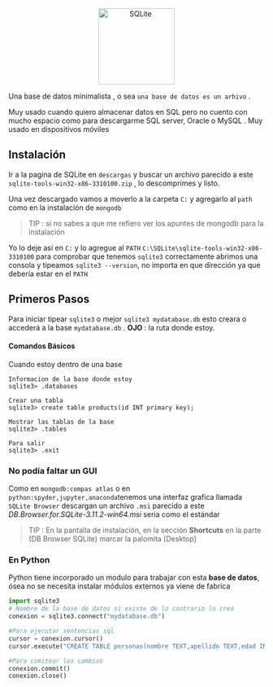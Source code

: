 <div align="center">
	<img width="150" src="https://github.com/marwin1991/profile-technology-icons/assets/136815194/82df4543-236b-4e45-9604-5434e3faab17" alt="SQLite" title="SQLite"/>
</div>

Una base de datos minimalista , o sea  `una base de datos es un arhivo` .

Muy usado cuando quiero almacenar datos en SQL pero no cuento con mucho espacio como para descargarme SQL server, Oracle o MySQL . Muy usado en dispositivos móviles

## Instalación

Ir a la pagina de SQLite en `descargas` y buscar un archivo parecido a este `sqlite-tools-win32-x86-3310100.zip` , lo descomprimes y listo.

Una vez descargado vamos a moverlo a la carpeta `C:` y agregarlo al `path` como en la instalación de `mongodb`

> TIP : si no sabes a que me refiero ver los apuntes de mongodb para la instalación

Yo lo deje así en `C:` y lo agregue al `PATH` `C:\SQLite\sqlite-tools-win32-x86-3310100` para comprobar que tenemos `sqlite3` correctamente abrimos una consola y tipeamos `sqlite3 --version`, no importa en que dirección ya que debería estar en el `PATH`

## Primeros Pasos

Para iniciar tipear `sqlite3` o mejor `sqlite3 mydatabase.db` esto creara o accederá a la base `mydatabase.db`  . **OJO** : la ruta donde estoy.

#### Comandos Básicos

Cuando estoy dentro de una base

````sqlite
Informacion de la base donde estoy
sqlite3> .databases

Crear una tabla
sqlite3> create table products(id INT primary key);

Mostrar las tablas de la base
sqlite3> .tables 

Para salir
sqlite3> .exit
````

### No podía faltar un GUI

Como en `mongodb:compas atlas` o en `python:spyder,jupyter,anaconda`tenemos una interfaz grafica llamada `SQLite Browser` descargan un archivo `.msi` parecido a este *DB.Browser.for.SQLite-3.11.2-win64.msi* seria como el estándar

> TIP : En la pantalla de instalación, en la sección **Shortcuts**  en la parte (DB Browser SQLite) marcar la palomita [Desktop]

### En Python

Python tiene incorporado un modulo para trabajar con esta **base de datos**, ósea no se necesita instalar módulos externos ya viene de fabrica

````python
import sqlite3
# Nombre de la base de datos si existe de lo contrario lo crea
conexion = sqlite3.connect("mydatabase.db")

#Para ejecutar sentencias sql
cursor = conexion.cursor()
cursor.execute("CREATE TABLE personas(nombre TEXT,apellido TEXT,edad INTEGER)")

#Para comitear los cambios
conexion.commit()
conexion.close()
````

